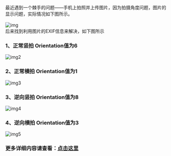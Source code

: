   最近遇到一个棘手的问题——手机上拍照并上传图片，因为拍摄角度问题，图片的显示问题，实际情况如下图所示。<br />  
![img](http://yuminjustin.cn/uploadfile/2015/0423/20150423110458646.jpg "img")  
  后来找到利用图片的EXIF信息来解决，如下图所示<br />  
### 1、正常竖拍 Orientation值为6<br />  
![img2](http://yuminjustin.cn/uploadfile/2015/0423/20150423113934816.jpg "img2")  
### 2、正常横拍 Orientation值为1<br />  
![img3](http://yuminjustin.cn/uploadfile/2015/0423/20150423114302848.jpg "img3")  
### 3、逆向竖拍 Orientation值为8<br />  
![img4](http://yuminjustin.cn/uploadfile/2015/0423/20150423114316513.jpg "img4")  
### 4、逆向横拍 Orientation值为3<br />  
![img5](http://yuminjustin.cn/uploadfile/2015/0423/20150423114328333.jpg "img5") 
### 更多详细内容请查看：[点击这里](http://yuminjustin.cn/html/news/2015/0423/30.html) 

